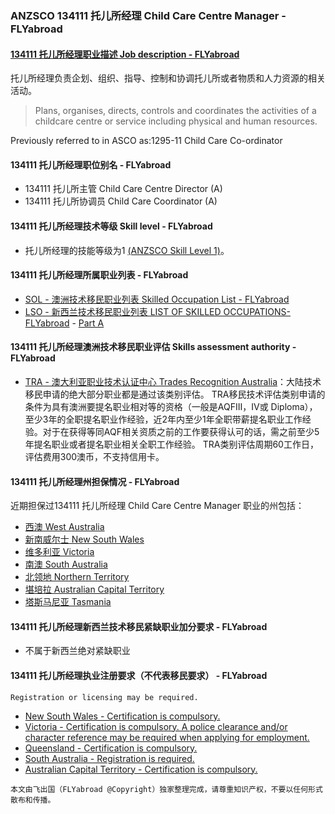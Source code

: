 ### ANZSCO 134111 托儿所经理 Child Care Centre Manager - FLYabroad ###

####  [134111 托儿所经理职业描述 Job description - FLYabroad](http://www.flyabroadvisa.com/anzsco/1341.html#134111)

托儿所经理负责企划、组织、指导、控制和协调托儿所或者物质和人力资源的相关活动。

> Plans, organises, directs, controls and coordinates the activities of a childcare centre or service including physical and human resources.

Previously referred to in ASCO as:1295-11 Child Care Co-ordinator

#### 134111 托儿所经理职位别名 - FLYabroad
 
- 134111 托儿所主管 Child Care Centre Director (A)
- 134111	 托儿所协调员 Child Care Coordinator (A)

#### 134111 托儿所经理技术等级 Skill level - FLYabroad

- 托儿所经理的技能等级为1 [(ANZSCO Skill Level 1)](http://www.flyabroadvisa.com/anzsco/)。

#### 134111 托儿所经理所属职业列表 - FLYabroad

- [SOL - 澳洲技术移民职业列表 Skilled Occupation List - FLYabroad](http://www.flyabroadvisa.com/sol/)
- [LSO - 新西兰技术移民职业列表 LIST OF SKILLED OCCUPATIONS-FLYabroad](http://nz.flyabroadvisa.com/lso/) - [Part A](parta)

#### 134111 托儿所经理澳洲技术移民职业评估 Skills assessment authority - FLYabroad

- [TRA - 澳大利亚职业技术认证中心 Trades Recognition Australia](http://www.flyabroadvisa.com/ass/tra.html)：大陆技术移民申请的绝大部分职业都是通过该类别评估。
TRA移民技术评估类别申请的条件为具有澳洲要提名职业相对等的资格（一般是AQFIII，IV或 Diploma），至少3年的全职提名职业作经验，近2年内至少1年全职带薪提名职业工作经验。对于在获得等同AQF相关资质之前的工作要获得认可的话，需之前至少5年提名职业或者提名职业相关全职工作经验。
TRA类别评估周期60工作日，评估费用300澳币，不支持信用卡。

####  134111 托儿所经理州担保情况 - FLYabroad

近期担保过134111 托儿所经理 Child Care Centre Manager 职业的州包括：

- [西澳 West Australia](http://www.flyabroadvisa.com/zdb/wa.html)
- [新南威尔士 New South Wales](http://www.flyabroadvisa.com/zdb/nsw.html)
- [维多利亚 Victoria](http://www.flyabroadvisa.com/zdb/vic.html)
- [南澳 South Australia](http://www.flyabroadvisa.com/zdb/sa.html)
- [北领地 Northern Territory](http://www.flyabroadvisa.com/zdb/nt.html)
- [堪培拉 Australian Capital Territory](http://www.flyabroadvisa.com/zdb/act.html)
- [塔斯马尼亚 Tasmania](http://www.flyabroadvisa.com/zdb/tas.html)

####  134111 托儿所经理新西兰技术移民紧缺职业加分要求 - FLYabroad

- 不属于新西兰绝对紧缺职业  

####  134111 托儿所经理执业注册要求（不代表移民要求） - FLYabroad

    Registration or licensing may be required.

- [New South Wales - Certification is compulsory.](http://www.community.nsw.gov.au/welcome_to_docs_website.html)
- [Victoria - Certification is compulsory. A police clearance and/or character reference may be required when applying for employment.](http://www.earlychildhoodvictoria.org.au/)
- [Queensland - Certification is compulsory.](http://deta.qld.gov.au/earlychildhood/)
- [South Australia - Registration is required.](http://www.decd.sa.gov.au/)
- [Australian Capital Territory - Certification is compulsory.](http://www.earlychildhoodaustralia.org.au/)

`本文由飞出国（FLYabroad @Copyright）独家整理完成，请尊重知识产权，不要以任何形式散布和传播。`